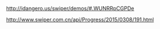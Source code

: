 http://idangero.us/swiper/demos/#.WUNRRpCGPDe

http://www.swiper.com.cn/api/Progress/2015/0308/191.html